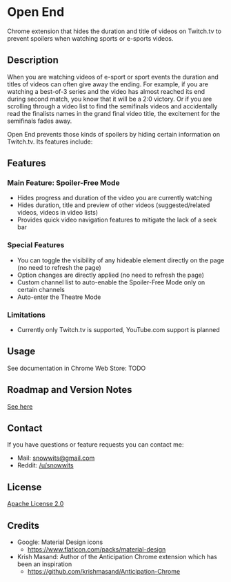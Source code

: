 # Open End
Chrome extension that hides the duration and title of videos on Twitch.tv to prevent spoilers when watching sports or e-sports videos.

## Description 
When you are watching videos of e-sport or sport events the duration and titles of videos can often give away the ending. For example, if you are watching a best-of-3 series and the video has almost reached its end during second match, you know that it will be a 2:0 victory.
Or if you are scrolling through a video list to find the semifinals videos and accidentally read the finalists names in the grand final video title, the excitement for the semifinals fades away.

Open End prevents those kinds of spoilers by hiding certain information on Twitch.tv. Its features include:

## Features
### Main Feature: Spoiler-Free Mode
- Hides progress and duration of the video you are currently watching
- Hides duration, title and preview of other videos (suggested/related videos, videos in video lists)
- Provides quick video navigation features to mitigate the lack of a seek bar

### Special Features
- You can toggle the visibility of any hideable element directly on the page (no need to refresh the page)
- Option changes are directly applied (no need to refresh the page)
- Custom channel list to auto-enable the Spoiler-Free Mode only on certain channels
- Auto-enter the Theatre Mode

### Limitations
- Currently only Twitch.tv is supported, YouTube.com support is planned

## Usage
See documentation in Chrome Web Store: TODO

## Roadmap and Version Notes
[See here](version_notes.md)

## Contact
If you have questions or feature requests you can contact me:
- Mail: [snowwits@gmail.com](mailto:snowwits@gmail.com)
- Reddit: [/u/snowwits](https://www.reddit.com/user/snowwits)

## License
[Apache License 2.0](LICENSE.md)

## Credits
- Google: Material Design icons
  - https://www.flaticon.com/packs/material-design
- Krish Masand: Author of the Anticipation Chrome extension which has been an inspiration
  - https://github.com/krishmasand/Anticipation-Chrome
